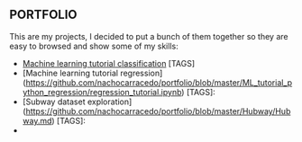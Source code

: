## PORTFOLIO	

This are my projects, I decided to put a bunch of them together so they are easy to browsed and show some of my skills:

* [Machine learning tutorial classification](https://github.com/nachocarracedo/portfolio/blob/master/ML_tutorial_python_classification/classification_tutorial.ipynb) [TAGS]
* [Machine learning tutorial regression] (https://github.com/nachocarracedo/portfolio/blob/master/ML_tutorial_python_regression/regression_tutorial.ipynb) [TAGS]: 
* [Subway dataset exploration] (https://github.com/nachocarracedo/portfolio/blob/master/Hubway/Hubway.md) [TAGS]: 
* 